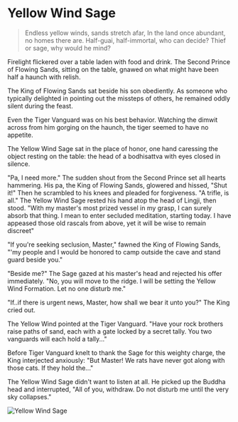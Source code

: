 # Yellow Wind Sage

> Endless yellow winds, sands stretch afar,
> In the land once abundant, no homes there are.
> Half-guai, half-immortal, who can decide?
> Thief or sage, why would he mind?

Firelight flickered over a table laden with food and drink.
The Second Prince of Flowing Sands, sitting on the table, gnawed on what
might have been half a haunch with relish.

The King of Flowing Sands sat beside his son obediently. As someone who
typically delighted in pointing out the missteps of others, he remained
oddly silent during the feast.

Even the Tiger Vanguard was on his best behavior. Watching the dimwit
across from him gorging on the haunch, the tiger seemed to have no
appetite.

The Yellow Wind Sage sat in the place of honor, one hand caressing the
object resting on the table: the head of a bodhisattva with eyes closed in
silence.

"Pa, I need more." The sudden shout from the Second Prince set all hearts
hammering. His pa, the King of Flowing Sands, glowered and hissed,
"Shut it!" Then he scrambled to his knees and pleaded for forgiveness.
"A trifle, is all." The Yellow Wind Sage rested his hand atop the head of
Lingji, then stood. "With my master's most prized vessel in my grasp, I can
surely absorb that thing. I mean to enter secluded meditation, starting
today. I have appeased those old rascals from above, yet it will be wise to
remain discreet"

"If you're seeking seclusion, Master," fawned the King of Flowing Sands,
"'my people and I would be honored to camp outside the cave and stand
guard beside you."

"Beside me?" The Sage gazed at his master's head and rejected his offer
immediately. "No, you will move to the ridge. I will be setting the Yellow
Wind Formation. Let no one disturb me."

"If..if there is urgent news, Master, how shall we bear it unto you?" The
King cried out.

The Yellow Wind pointed at the Tiger Vanguard. "Have your rock
brothers raise paths of sand, each with a gate locked by a secret tally. You
two vanguards will each hold a tally..."

Before Tiger Vanguard knelt to thank the Sage for this weighty charge, the
King interjected anxiously: "But Master! We rats have never got along
with those cats. If they hold the..."

The Yellow Wind Sage didn't want to listen at all. He picked up the
Buddha head and interrupted, "All of you, withdraw. Do not disturb me
until the very sky collapses."

![Yellow Wind Sage](/image-20240828215724578.png)